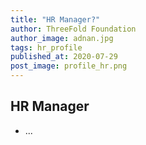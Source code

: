 ```yaml
---
title: "HR Manager?"
author: ThreeFold Foundation
author_image: adnan.jpg
tags: hr_profile
published_at: 2020-07-29
post_image: profile_hr.png
---
```


## HR Manager

- ...


